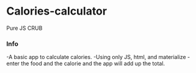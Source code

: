 # Calories-calculator
Pure JS CRUB

### Info
-A basic app to calculate calories.
-Using only JS, html, and materialize
-enter the food and the calorie and the app will add up the total. 
